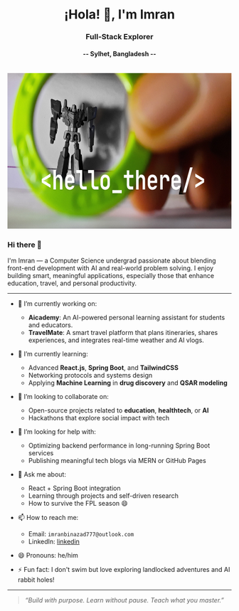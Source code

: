 <h1 align="center">¡Hola! 👋, I'm Imran</h1>
<h3 align="center">Full-Stack Explorer</h3>
<h4 align="center">-- Sylhet, Bangladesh --</h4>
<br />
<img src="robot.png" height="350" width="100%" alt="A stylized robot representing Imran's interest in AI and technology">

### Hi there 👋

I'm Imran — a Computer Science undergrad passionate about blending front-end development with AI and real-world problem solving. I enjoy building smart, meaningful applications, especially those that enhance education, travel, and personal productivity.

---

- 🔭 I’m currently working on:
  - **Aicademy**: An AI-powered personal learning assistant for students and educators.
  - **TravelMate**: A smart travel platform that plans itineraries, shares experiences, and integrates real-time weather and AI vlogs.

- 🌱 I’m currently learning:
  - Advanced **React.js**, **Spring Boot**, and **TailwindCSS**
  - Networking protocols and systems design
  - Applying **Machine Learning** in **drug discovery** and **QSAR modeling**

- 👯 I’m looking to collaborate on:
  - Open-source projects related to **education**, **healthtech**, or **AI**
  - Hackathons that explore social impact with tech

- 🤔 I’m looking for help with:
  - Optimizing backend performance in long-running Spring Boot services
  - Publishing meaningful tech blogs via MERN or GitHub Pages

- 💬 Ask me about:
  - React + Spring Boot integration
  - Learning through projects and self-driven research
  - How to survive the FPL season 😄

- 📫 How to reach me:
  - Email: `imranbinazad777@outlook.com`
  - LinkedIn: [linkedin](https://www.linkedin.com/in/imran-bin-azad-5b964a1b6/)

- 😄 Pronouns: he/him
- ⚡ Fun fact: I don't swim but love exploring landlocked adventures and AI rabbit holes!

---

> *“Build with purpose. Learn without pause. Teach what you master.”*

